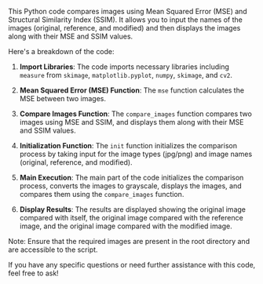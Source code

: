This Python code compares images using Mean Squared Error (MSE) and Structural Similarity Index (SSIM). It allows you to input the names of the images (original, reference, and modified) and then displays the images along with their MSE and SSIM values.

Here's a breakdown of the code:

1. **Import Libraries**: The code imports necessary libraries including `measure` from `skimage`, `matplotlib.pyplot`, `numpy`, `skimage`, and `cv2`.

2. **Mean Squared Error (MSE) Function**: The `mse` function calculates the MSE between two images.

3. **Compare Images Function**: The `compare_images` function compares two images using MSE and SSIM, and displays them along with their MSE and SSIM values.

4. **Initialization Function**: The `init` function initializes the comparison process by taking input for the image types (jpg/png) and image names (original, reference, and modified).

5. **Main Execution**: The main part of the code initializes the comparison process, converts the images to grayscale, displays the images, and compares them using the `compare_images` function.

6. **Display Results**: The results are displayed showing the original image compared with itself, the original image compared with the reference image, and the original image compared with the modified image.

Note: Ensure that the required images are present in the root directory and are accessible to the script.

If you have any specific questions or need further assistance with this code, feel free to ask!
